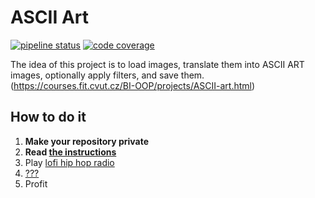 # ASCII Art

[![pipeline status](https://gitlab.fit.cvut.cz/dobesmic/bi-oop-ascii-art/badges/master/pipeline.svg)](https://gitlab.fit.cvut.cz/dobesmic/bi-oop-ascii-art/)
[![code coverage](https://gitlab.fit.cvut.cz/dobesmic/bi-oop-ascii-art/badges/master/coverage.svg)](https://gitlab.fit.cvut.cz/dobesmic/bi-oop-ascii-art/)

The idea of this project is to load images, translate them into ASCII ART images, optionally apply filters, and save them. (https://courses.fit.cvut.cz/BI-OOP/projects/ASCII-art.html)

## How to do it

1. **Make your repository private**
2. **Read [the instructions](https://courses.fit.cvut.cz/BI-OOP/projects/ASCII-art.html)**
3. Play [lofi hip hop radio](https://www.youtube.com/watch?v=jfKfPfyJRdk)
4. [???](https://www.youtube.com/watch?v=ZXsQAXx_ao0)
5. Profit
